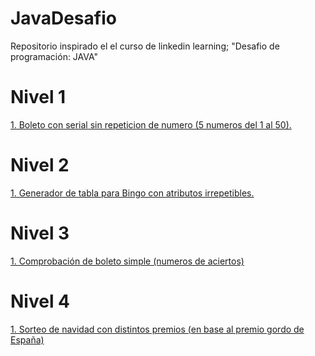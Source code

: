 # JavaDesafio

Repositorio inspirado el el curso de linkedin learning; "Desafio de programación: JAVA"

# Nivel 1
<a href="https://github.com/teo-o/JavaDesafio/tree/master/src/Desafio_1">1. Boleto con serial sin repeticion de numero (5 numeros del 1 al 50).</a>

# Nivel 2
<a href="https://github.com/teo-o/JavaDesafio/tree/master/src/Desafio_2">1. Generador de tabla para Bingo con atributos irrepetibles.</a>

# Nivel 3
<a href="https://github.com/teo-o/JavaDesafio/tree/master/src/Desafio_4">1. Comprobación de boleto simple (numeros de aciertos)</a>

# Nivel 4
<a href="https://github.com/teo-o/JavaDesafio/tree/master/src/Desafio_3">1. Sorteo de navidad con distintos premios (en base al premio gordo de España)</a>


